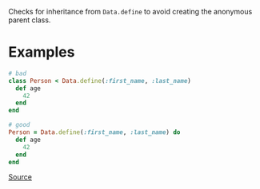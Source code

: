 
Checks for inheritance from `Data.define` to avoid creating the anonymous parent class.

# Examples

```ruby
# bad
class Person < Data.define(:first_name, :last_name)
  def age
    42
  end
end

# good
Person = Data.define(:first_name, :last_name) do
  def age
    42
  end
end
```

[Source](http://www.rubydoc.info/gems/rubocop/RuboCop/Cop/Style/DataInheritance)